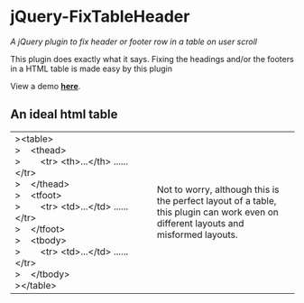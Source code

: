 # jQuery-FixTableHeader
_A jQuery plugin to fix header or footer row in a table on user scroll_

This plugin does exactly what it says. Fixing the headings and/or the footers in a HTML table is made easy by this plugin

View a demo **<a href='#'>here</a></h4>**.

## An ideal html table
<table><tr><td width="50%">
>&lt;table&gt;<br/>
>&nbsp;&nbsp;&nbsp;&nbsp;&lt;thead&gt;<br/>
>&nbsp;&nbsp;&nbsp;&nbsp;&nbsp;&nbsp;&nbsp;&nbsp;&lt;tr&gt;&nbsp;&lt;th&gt;...&lt;/th&gt;&nbsp;......&lt;/tr&gt;<br/>
>&nbsp;&nbsp;&nbsp;&nbsp;&lt;/thead&gt;<br/>
>&nbsp;&nbsp;&nbsp;&nbsp;&lt;tfoot&gt;<br/>
>&nbsp;&nbsp;&nbsp;&nbsp;&nbsp;&nbsp;&nbsp;&nbsp;&lt;tr&gt;&nbsp;&lt;td&gt;...&lt;/td&gt;&nbsp;......&lt;/tr&gt;<br/>
>&nbsp;&nbsp;&nbsp;&nbsp;&lt;/tfoot&gt;<br/>
>&nbsp;&nbsp;&nbsp;&nbsp;&lt;tbody&gt;<br/>
>&nbsp;&nbsp;&nbsp;&nbsp;&nbsp;&nbsp;&nbsp;&nbsp;&lt;tr&gt;&nbsp;&lt;td&gt;...&lt;/td&gt;&nbsp;......&lt;/tr&gt;<br/>
>&nbsp;&nbsp;&nbsp;&nbsp;&lt;/tbody&gt;<br/>
>&lt;/table&gt;
</td><td width="50%" v-align="top">
Not to worry, although this is the perfect layout of a table, this plugin can work even on different layouts and misformed layouts.
</td>
</tr>
</table>
